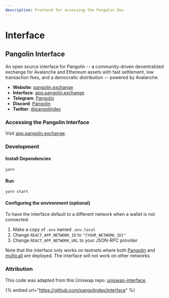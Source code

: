 ```yaml
---
description: Frontend for accessing the Pangolin Dex
---
```


# Interface

## Pangolin Interface

An open source interface for Pangolin -- a community-driven decentralized exchange for Avalanche and Ethereum assets with fast settlement, low transaction fees, and a democratic distribution -- powered by Avalanche.

* **Website**: [pangolin.exchange](https://pangolin.exchange/)
* **Interface**: [app.pangolin.exchange](https://app.pangolin.exchange/)
* **Telegram**: [Pangolin](https://t.me/pangolindex)
* **Discord**: [Pangolin](https://discord.com/invite/PARrDYYbfw)
* **Twitter**: [@pangolindex](https://twitter.com/pangolindex)

### Accessing the Pangolin Interface

Visit [app.pangolin.exchange](https://app.pangolin.exchange/).

### Development

#### Install Dependencies

```text
yarn
```

#### Run

```text
yarn start
```

#### Configuring the environment \(optional\)

To have the interface default to a different network when a wallet is not connected:

1. Make a copy of `.env` named `.env.local`
2. Change `REACT_APP_NETWORK_ID` to `"{YOUR_NETWORK_ID}"`
3. Change `REACT_APP_NETWORK_URL` to your JSON-RPC provider

Note that the interface only works on testnets where both [Pangolin](https://github.com/pangolindex/exchange-contracts) and [multicall](https://github.com/makerdao/multicall) are deployed. The interface will not work on other networks.

### Attribution

This code was adapted from this Uniswap repo: [uniswap-interface](https://github.com/Uniswap/uniswap-interface).

{% embed url="https://github.com/pangolindex/interface" %}




